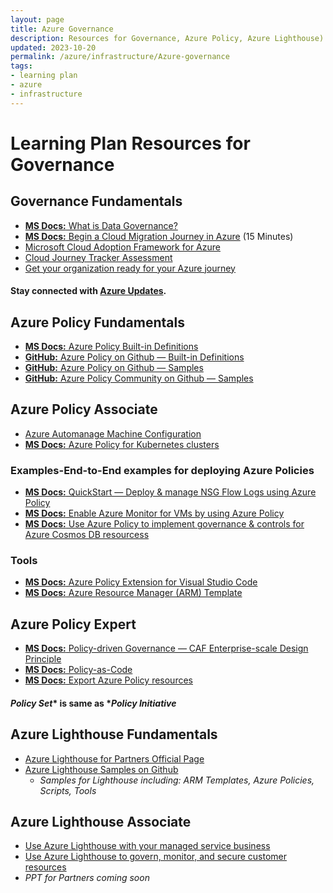 ```yaml
---
layout: page
title: Azure Governance
description: Resources for Governance, Azure Policy, Azure Lighthouse)
updated: 2023-10-20
permalink: /azure/infrastructure/Azure-governance
tags: 
- learning plan
- azure
- infrastructure
---
```


# Learning Plan Resources for Governance

## Governance Fundamentals
* [**MS Docs:** What is Data Governance?](https://azure.microsoft.com/en-us/resources/cloud-computing-dictionary/what-is-a-data-governance/?ef_id=_k_df485a98acab1b287eb03fb419b06e0a_k_&OCID=AIDcmme9zx2qiz_SEM__k_df485a98acab1b287eb03fb419b06e0a_k_&msclkid=df485a98acab1b287eb03fb419b06e0a)
* [**MS Docs:** Begin a Cloud Migration Journey in Azure](https://docs.microsoft.com/en-us/azure/cloud-adoption-framework/getting-started/migrate) (15 Minutes)
* [Microsoft Cloud Adoption Framework for Azure](https://docs.microsoft.com/en-us/learn/modules/microsoft-cloud-adoption-framework-for-azure/)
* [Cloud Journey Tracker Assessment](https://docs.microsoft.com/en-us/assessments/?id=cloud-journey-tracker&WT.mc_id=email) 
* [Get your organization ready for your Azure journey](https://medius.studios.ms/video/asset/HIGHMP4/IG19-BRK2191) 

#### Stay connected with [Azure Updates](https://azure.microsoft.com/en-us/updates/?query=Azure%20Policy).

## Azure Policy Fundamentals
* [**MS Docs:** Azure Policy Built-in Definitions](https://docs.microsoft.com/en-us/azure/governance/policy/samples/built-in-policies)
* [**GitHub:** Azure Policy on Github — Built-in Definitions](https://github.com/Azure/azure-policy/tree/master/built-in-policies)
* [**GitHub:** Azure Policy on Github — Samples](https://github.com/Azure/azure-policy/tree/master/samples)
* [**GitHub:** Azure Policy Community on Github — Samples](https://github.com/Azure/Community-Policy)

## Azure Policy Associate
* [Azure Automanage Machine Configuration](https://learn.microsoft.com/en-us/azure/governance/machine-configuration/overview)
* [**MS Docs:** Azure Policy for Kubernetes clusters](https://docs.microsoft.com/en-us/azure/governance/policy/concepts/policy-for-kubernetes)

### Examples-End-to-End examples for deploying Azure Policies
* [**MS Docs:** QuickStart — Deploy & manage NSG Flow Logs using Azure Policy](https://docs.microsoft.com/en-us/azure/network-watcher/nsg-flow-logs-policy-portal)
* [**MS Docs:** Enable Azure Monitor for VMs by using Azure Policy](https://docs.microsoft.com/en-us/azure/azure-monitor/insights/vminsights-enable-policy)
* [**MS Docs:** Use Azure Policy to implement governance & controls for Azure Cosmos DB resourcess](https://docs.microsoft.com/en-us/azure/cosmos-db/policy)

### Tools
* [**MS Docs:** Azure Policy Extension for Visual Studio Code](https://docs.microsoft.com/en-us/azure/governance/policy/how-to/extension-for-vscode)
* [**MS Docs:** Azure Resource Manager (ARM) Template](https://docs.microsoft.com/en-us/azure/azure-resource-manager/templates/view-resources#use-resource-explorer)

## Azure Policy Expert
* [**MS Docs:** Policy-driven Governance — CAF Enterprise-scale Design Principle](https://docs.microsoft.com/en-us/azure/cloud-adoption-framework/ready/enterprise-scale/design-principles#policy-driven-governance)
* [**MS Docs:** Policy-as-Code](https://docs.microsoft.com/en-us/azure/governance/policy/concepts/policy-as-code)
* [**MS Docs:** Export Azure Policy resources](https://docs.microsoft.com/en-us/azure/governance/policy/how-to/export-resources)

#### *Policy Set** is same as **Policy Initiative*

## Azure Lighthouse Fundamentals
* [Azure Lighthouse for Partners Official Page](https://www.microsoft.com/azure/partners/azure-lighthouse)
* [Azure Lighthouse Samples on Github](https://github.com/Azure/Azure-Lighthouse-samples)
    * *Samples for Lighthouse including: ARM Templates, Azure Policies, Scripts, Tools*

## Azure Lighthouse Associate
* [Use Azure Lighthouse with your managed service business](https://docs.microsoft.com/learn/modules/intro-to-azure-lighthouse)
* [Use Azure Lighthouse to govern, monitor, and secure customer resources](https://docs.microsoft.com/learn/modules/govern-monitor-secure-resources-azure-lighthouse)
* *PPT for Partners coming soon*